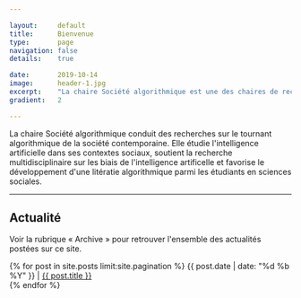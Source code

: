 ```yaml
---

layout:     default
title:      Bienvenue
type:       page
navigation: false
details:    true

date:       2019-10-14
image:      header-1.jpg
excerpt:    "La chaire Société algorithmique est une des chaires de recherche de l'institut <b>MIAI</b> (Multidisciplinary Institute in Artificial Intelligence) de l'Université Grenoble Alpes"
gradient:   2

---
```


La chaire Société algorithmique conduit des recherches sur le tournant algorithmique de la société contemporaine. Elle étudie l'intelligence artificielle dans ses contextes sociaux, soutient la recherche multidisciplinaire sur les biais de l'intelligence artificelle et favorise le développement d'une litératie algorithmique parmi les étudiants en sciences sociales.

<hr>

<h2>Actualité</h2>
<p>Voir la rubrique « Archive » pour retrouver l'ensemble des actualités postées sur ce site.</p>


{% for post in site.posts limit:site.pagination %}
      <span class="post-meta">{{ post.date | date: "%d %b %Y" }}
      </span> |
        <a class="post-link" href="{{ post.url | prepend: site.baseurl }}">
          {{ post.title }}
        </a>
      <br>
{% endfor %}

